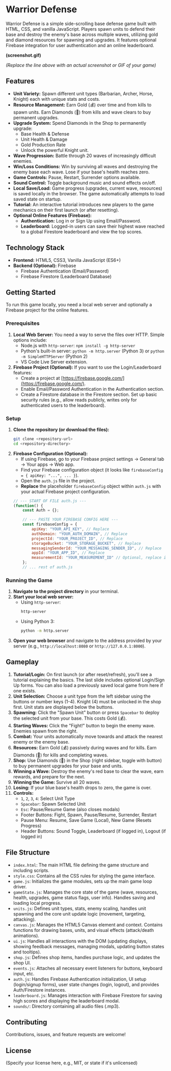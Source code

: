 # Warrior Defense

Warrior Defense is a simple side-scrolling base defense game built with HTML, CSS, and vanilla JavaScript. Players spawn units to defend their base and destroy the enemy's base across multiple waves, utilizing gold and diamond resources for spawning and upgrades. It features optional Firebase integration for user authentication and an online leaderboard.

**(screenshot.gif)**
<!-- (screenshot.gif) -->
*(Replace the line above with an actual screenshot or GIF of your game)*

## Features

*   **Unit Variety:** Spawn different unit types (Barbarian, Archer, Horse, Knight) each with unique stats and costs.
*   **Resource Management:** Earn Gold (💰) over time and from kills to spawn units. Earn Diamonds (💎) from kills and wave clears to buy permanent upgrades.
*   **Upgrade System:** Spend Diamonds in the Shop to permanently upgrade:
    *   Base Health & Defense
    *   Unit Health & Damage
    *   Gold Production Rate
    *   Unlock the powerful Knight unit.
*   **Wave Progression:** Battle through 20 waves of increasingly difficult enemies.
*   **Win/Loss Conditions:** Win by surviving all waves and destroying the enemy base each wave. Lose if your base's health reaches zero.
*   **Game Controls:** Pause, Restart, Surrender options available.
*   **Sound Control:** Toggle background music and sound effects on/off.
*   **Local Save/Load:** Game progress (upgrades, current wave, resources) is saved locally in the browser. The game automatically attempts to load saved state on startup.
*   **Tutorial:** An interactive tutorial introduces new players to the game mechanics on their first launch (or after resetting).
*   **Optional Online Features (Firebase):**
    *   **Authentication:** Log in or Sign Up using Email/Password.
    *   **Leaderboard:** Logged-in users can save their highest wave reached to a global Firestore leaderboard and view the top scores.

## Technology Stack

*   **Frontend:** HTML5, CSS3, Vanilla JavaScript (ES6+)
*   **Backend (Optional):** Firebase
    *   Firebase Authentication (Email/Password)
    *   Firebase Firestore (Leaderboard Database)

## Getting Started

To run this game locally, you need a local web server and optionally a Firebase project for the online features.

### Prerequisites

1.  **Local Web Server:** You need a way to serve the files over HTTP. Simple options include:
    *   Node.js with `http-server`: `npm install -g http-server`
    *   Python's built-in server: `python -m http.server` (Python 3) or `python -m SimpleHTTPServer` (Python 2)
    *   VS Code Live Server extension.
2.  **Firebase Project (Optional):** If you want to use the Login/Leaderboard features:
    *   Create a project at [https://firebase.google.com/](https://firebase.google.com/).
    *   Enable Email/Password Authentication in the Authentication section.
    *   Create a Firestore database in the Firestore section. Set up basic security rules (e.g., allow reads publicly, writes only for authenticated users to the leaderboard).

### Setup

1.  **Clone the repository (or download the files):**
    ```bash
    git clone <repository-url>
    cd <repository-directory>
    ```
2.  **Firebase Configuration (Optional):**
    *   If using Firebase, go to your Firebase project settings -> General tab -> Your apps -> Web app.
    *   Find your Firebase configuration object (it looks like `firebaseConfig = { apiKey: "...", ... }`).
    *   Open the `auth.js` file in the project.
    *   **Replace** the placeholder `firebaseConfig` object within `auth.js` with your actual Firebase project configuration.
    ```javascript
    // --- START OF FILE auth.js ---
    (function() {
        const Auth = {};

        // --- PASTE YOUR FIREBASE CONFIG HERE ---
        const firebaseConfig = {
            apiKey: "YOUR_API_KEY", // Replace
            authDomain: "YOUR_AUTH_DOMAIN", // Replace
            projectId: "YOUR_PROJECT_ID", // Replace
            storageBucket: "YOUR_STORAGE_BUCKET", // Replace
            messagingSenderId: "YOUR_MESSAGING_SENDER_ID", // Replace
            appId: "YOUR_APP_ID", // Replace
            measurementId: "YOUR_MEASUREMENT_ID" // Optional, replace if you use Analytics
        };
        // ... rest of auth.js
    ```

### Running the Game

1.  **Navigate to the project directory** in your terminal.
2.  **Start your local web server:**
    *   Using `http-server`:
        ```bash
        http-server
        ```
    *   Using Python 3:
        ```bash
        python -m http.server
        ```
3.  **Open your web browser** and navigate to the address provided by your server (e.g., `http://localhost:8080` or `http://127.0.0.1:8000`).

## Gameplay

1.  **Tutorial/Login:** On first launch (or after reset/refresh), you'll see a tutorial explaining the basics. The last slide includes optional Login/Sign Up forms. You can also load a previously saved local game from here if one exists.
2.  **Unit Selection:** Choose a unit type from the left sidebar using the buttons or number keys (1-4). Knight (4) must be unlocked in the shop first. Unit stats are displayed below the buttons.
3.  **Spawning:** Click the "Spawn Unit" button or press `Spacebar` to deploy the selected unit from your base. This costs Gold (💰).
4.  **Starting Waves:** Click the "Fight!" button to begin the enemy wave. Enemies spawn from the right.
5.  **Combat:** Your units automatically move towards and attack the nearest enemy or the enemy base.
6.  **Resources:** Earn Gold (💰) passively during waves and for kills. Earn Diamonds (💎) for kills and completing waves.
7.  **Shop:** Use Diamonds (💎) in the Shop (right sidebar, toggle with button) to buy permanent upgrades for your base and units.
8.  **Winning a Wave:** Destroy the enemy's red base to clear the wave, earn rewards, and prepare for the next.
9.  **Winning the Game:** Survive all 20 waves.
10. **Losing:** If your blue base's health drops to zero, the game is over.
11. **Controls:**
    *   `1`, `2`, `3`, `4`: Select Unit Type
    *   `Spacebar`: Spawn Selected Unit
    *   `Esc`: Pause/Resume Game (also closes modals)
    *   Footer Buttons: Fight, Spawn, Pause/Resume, Surrender, Restart
    *   Pause Menu: Resume, Save Game (Local), New Game (Resets Progress)
    *   Header Buttons: Sound Toggle, Leaderboard (if logged in), Logout (if logged in)

## File Structure

*   `index.html`: The main HTML file defining the game structure and including scripts.
*   `style.css`: Contains all the CSS rules for styling the game interface.
*   `game.js`: Initializes the game modules, sets up the main game loop driver.
*   `gameState.js`: Manages the core state of the game (wave, resources, health, upgrades, game status flags, user info). Handles saving and loading local progress.
*   `units.js`: Defines unit types, stats, enemy scaling, handles unit spawning and the core unit update logic (movement, targeting, attacking).
*   `canvas.js`: Manages the HTML5 Canvas element and context. Contains functions for drawing bases, units, and visual effects (attack/death animations).
*   `ui.js`: Handles all interactions with the DOM (updating displays, showing feedback messages, managing modals, updating button states and tooltips).
*   `shop.js`: Defines shop items, handles purchase logic, and updates the shop UI.
*   `events.js`: Attaches all necessary event listeners for buttons, keyboard input, etc.
*   `auth.js`: Handles Firebase Authentication initialization, UI setup (login/signup forms), user state changes (login, logout), and provides Auth/Firestore instances.
*   `leaderboard.js`: Manages interaction with Firebase Firestore for saving high scores and displaying the leaderboard modal.
*   `sounds/`: Directory containing all audio files (.mp3).

## Contributing

Contributions, issues, and feature requests are welcome!

## License

(Specify your license here, e.g., MIT, or state if it's unlicensed)
